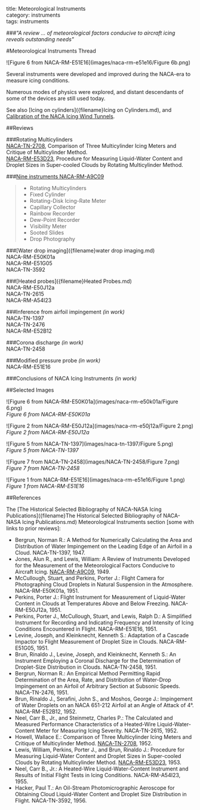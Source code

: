 title: Meteorological Instruments  
category: instruments  
tags: instruments  


###_"A review ... of meteorological factors conducive to aircraft icing reveals outstanding needs"_  

#Meteorological Instruments Thread  

![Figure 6 from NACA-RM-E51E16](images/naca-rm-e51e16/Figure 6b.png)  

Several instruments were developed and improved during the NACA-era 
to measure icing conditions. 

Numerous modes of physics were explored, 
and distant descendants of some of the devices are still used today. 

See also [Icing on cylinders]({filename}Icing on Cylinders.md), and 
[Calibration of the NACA Icing Wind Tunnels]({filename}calibration_of_naca_icing_tunnels.md).    

##Reviews  

###Rotating Multicylinders  
[NACA-TN-2708](NACA-TN-2708.md), Comparison of Three Multicylinder Icing Meters and Critique of Multicylinder Method.  
[NACA-RM-E53D23](NACA-RM-E53D23.md), Procedure for Measuring Liquid-Water Content and Droplet Sizes in Super-cooled Clouds by Rotating Multicylinder Method.   

###[Nine instruments NACA-RM-A9C09]({filename}NACA-RM-A9C09_instruments.md)  

>- Rotating Multicylinders  
>- Fixed Cylinder  
>- Rotating-Disk Icing-Rate Meter  
>- Capillary Collector  
>- Rainbow Recorder  
>- Dew-Point Recorder  
>- Visibility Meter  
>- Sooted Slides  
>- Drop Photography  

###[Water drop imaging]({filename}water drop imaging.md)  
NACA-RM-E50K01a  
NACA-RM-E51G05  
NACA-TN-3592  

###[Heated probes]({filename}Heated Probes.md)  
NACA-RM-E50J12a  
NACA-TN-2615  
NACA-RM-A54I23

###Inference from airfoil impingement _(in work)_  
NACA-TN-1397  
NACA-TN-2476  
NACA-RM-E52B12  

###Corona discharge _(in work)_  
NACA-TN-2458  

###Modified pressure probe _(in work)_  
NACA-RM-E51E16  

###Conclusions of NACA Icing Instruments _(in work)_  

##Selected Images

![Figure 6 from NACA-RM-E50K01a](images/naca-rm-e50k01a/Figure 6.png)  
_Figure 6 from NACA-RM-E50K01a_  

![Figure 2 from NACA-RM-E50J12a](images/naca-rm-e50j12a/Figure 2.png)  
_Figure 2 from NACA-RM-E50J12a_  

![Figure 5 from NACA-TN-1397](images/naca-tn-1397/Figure 5.png)  
_Figure 5 from NACA-TN-1397_  

![Figure 7 from NACA-TN-2458](images/NACA-TN-2458/Figure 7.png)  
_Figure 7 from NACA-TN-2458_  

![Figure 1 from NACA-RM-E51E16](images/naca-rm-e51e16/Figure 1.png)  
_Figure 1 from NACA-RM-E51E16_  


##References  

The [The Historical Selected Bibliography of NACA-NASA Icing Publications]({filename}The Historical Selected Bibliography of NACA-NASA Icing Publications.md)
Meteorological Instruments section [some with links to prior reviews]:  

- Bergrun, Norman R.: A Method for Numerically Calculating the Area and Distribution of Water Impingement on the Leading Edge of an Airfoil in a Cloud. NACA-TN-1397, 1947.  
- Jones, Alun R., and Lewis, William: A Review of Instruments Developed for the Measurement of the Meteorological Factors Conducive to Aircraft Icing. [NACA-RM-A9C09](NACA-RM-A9C09.md), 1949.  
- McCullough, Stuart, and Perkins, Porter J.: Flight Camera for Photographing Cloud Droplets in Natural Suspension in the Atmosphere. NACA-RM-E50K01a, 1951.  
- Perkins, Porter J.: Flight Instrument for Measurement of Liquid-Water Content in Clouds at Temperatures Above and Below Freezing. NACA-RM-E50J12a, 1951.  
- Perkins, Porter J., McCullough, Stuart, and Lewis, Ralph D.: A Simplified Instrument for Recording and Indicating Frequency and Intensity of Icing Conditions Encountered in Flight. NACA-RM-E51E16, 1951.  
- Levine, Joseph, and Kleinknecht, Kenneth S.: Adaptation of a Cascade Impactor to Flight Measurement of Droplet Size in Clouds. NACA-RM-E51G05, 1951.  
- Brun, Rinaldo J., Levine, Joseph, and Kleinknecht, Kenneth S.: An Instrument Employing a Coronal Discharge for the Determination of Droplet-Size Distribution in Clouds. NACA-TN-2458, 1951.  
- Bergrun, Norman R.: An Empirical Method Permitting Rapid Determination of the Area, Rate, and Distribution of Water-Drop Impingement on an Airfoil of Arbitrary Section at Subsonic Speeds. NACA-TN-2476, 1951.  
- Brun, Rinaldo J., Serafini, John S., and Moshos, George J.: Impingement of Water Droplets on an NACA 651-212 Airfoil at an Angle of Attack of 4°. NACA-RM-E52B12, 1952.  
- Neel, Carr B., Jr., and Steinmetz, Charles P.: The Calculated and Measured Performance Characteristics of a Heated-Wire Liquid-Water-Content Meter for Measuring Icing Severity. NACA-TN-2615, 1952.  
- Howell, Wallace E.: Comparison of Three Multicylinder Icing Meters and Critique of Multicylinder Method. [NACA-TN-2708](NACA-TN-2708.md), 1952.  
- Lewis, William, Perkins, Porter J., and Brun, Rinaldo J.: Procedure for Measuring Liquid-Water Content and Droplet Sizes in Super-cooled Clouds by Rotating Multicylinder Method. [NACA-RM-E53D23](NACA-RM-E53D23.md), 1953.  
- Neel, Carr B., Jr.: A Heated-Wire Liquid-Water-Content Instrument and Results of Initial Flight Tests in Icing Conditions. NACA-RM-A54I23, 1955.  
- Hacker, Paul T.: An Oil-Stream Photomicrographic Aeroscope for Obtaining Cloud Liquid-Water Content and Droplet Size Distribution in Flight. NACA-TN-3592, 1956.  




